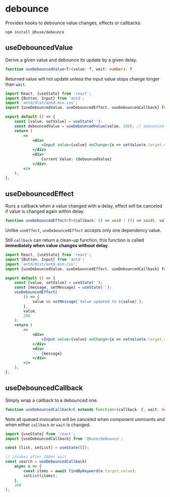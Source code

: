 # debounce

Provides hooks to debounce value changes, effects or callbacks.

```shell
npm install @huse/debounce
```

## useDebouncedValue

Derive a given value and debounce its update by a given delay.

```typescript
function useDebouncedValue<T>(value: T, wait: number): T
```

Returned value will not update unless the input value stops change longer than `wait`.

```jsx
import React, {useState} from 'react';
import {Button, Input} from 'antd';
import 'antd/dist/antd.min.css';
import {useDebouncedValue, useDebouncedEffect, useDebouncedCallback} from '@huse/debounce';

export default () => {
    const [value, setValue] = useState('');
    const debouncedValue = useDebouncedValue(value, 200); // debounced update 200ms
    return (
        <>
            <div>
                <Input value={value} onChange={e => setValue(e.target.value)} />
            </div>
            <div>
                Current Value: {debouncedValue}
            </div>
        </>
    );
};
```

## useDebouncedEffect

Runs a callback when a value changed with a delay, effect will be canceled if value is changed again within delay.

```typescript
function useDebouncedEffect<T>(callback: () => void | (() => void), value: T, wait: number): void
```

Unlike `useEffect`, `useDebouncedEffect` accepts only one dependency value.

Still `callback` can return a clean-up function, this function is called **immediately when value changes without delay**.

```jsx
import React, {useState} from 'react';
import {Button, Input} from 'antd';
import 'antd/dist/antd.min.css';
import {useDebouncedValue, useDebouncedEffect, useDebouncedCallback} from '@huse/debounce';

export default () => {
    const [value, setValue] = useState('');
    const [message, setMessage] = useState('');
    useDebouncedEffect(
        () => {
            value && setMessage(`Value updated to ${value}`);
        },
        value,
        200
    );
    return (
        <>
            <div>
                <Input value={value} onChange={e => setValue(e.target.value)} />
            </div>
            <div>
                {message}
            </div>
        </>
    );
};
```

## useDebouncedCallback

Simply wrap a callback to a debounced one.

```typescript
function useDebouncedCallback<C extends Function>(callback: C, wait: number): C
```

Note all queued invocation will be canceled when component unmounts and when either `callback` or `wait` is changed.

```javascript
import {useState} from 'react';
import {useDebouncedCallback} from '@huse/debounce';

const [list, setList] = useState([]);

// invokes after 200ms wait
const search = useDebouncedCallback(
    async e => {
        const items = await findByKeyword(e.target.value);
        setList(items);
    },
    200
);
```
